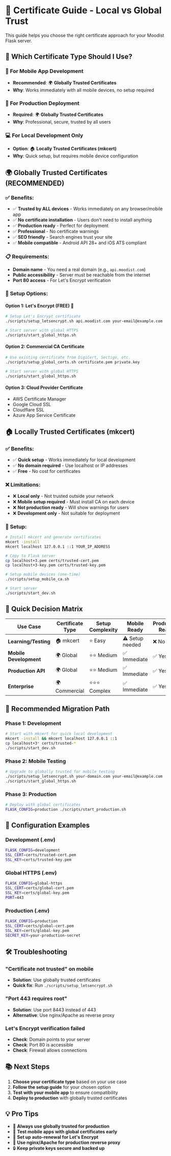 # 🔐 Certificate Guide - Local vs Global Trust

This guide helps you choose the right certificate approach for your Moodist Flask server.

## 🤔 **Which Certificate Type Should I Use?**

### 📱 **For Mobile App Development**
- **Recommended**: 🌍 **Globally Trusted Certificates**
- **Why**: Works immediately with all mobile devices, no setup required

### 🚀 **For Production Deployment**
- **Required**: 🌍 **Globally Trusted Certificates**
- **Why**: Professional, secure, trusted by all users

### 💻 **For Local Development Only**
- **Option**: 🏠 **Locally Trusted Certificates (mkcert)**
- **Why**: Quick setup, but requires mobile device configuration

## 🌍 **Globally Trusted Certificates (RECOMMENDED)**

### ✅ **Benefits:**
- ✅ **Trusted by ALL devices** - Works immediately on any browser/mobile app
- ✅ **No certificate installation** - Users don't need to install anything
- ✅ **Production ready** - Perfect for deployment
- ✅ **Professional** - No certificate warnings
- ✅ **SEO friendly** - Search engines trust your site
- ✅ **Mobile compatible** - Android API 28+ and iOS ATS compliant

### 📋 **Requirements:**
- **Domain name** - You need a real domain (e.g., `api.moodist.com`)
- **Public accessibility** - Server must be reachable from the internet
- **Port 80 access** - For Let's Encrypt verification

### 🚀 **Setup Options:**

#### **Option 1: Let's Encrypt (FREE) 🎉**
```bash
# Setup Let's Encrypt certificate
./scripts/setup_letsencrypt.sh api.moodist.com your-email@example.com

# Start server with global HTTPS
./scripts/start_global_https.sh
```

#### **Option 2: Commercial CA Certificate**
```bash
# Use existing certificate from DigiCert, Sectigo, etc.
./scripts/setup_global_certs.sh certificate.pem private.key

# Start server with global HTTPS
./scripts/start_global_https.sh
```

#### **Option 3: Cloud Provider Certificate**
- AWS Certificate Manager
- Google Cloud SSL
- Cloudflare SSL
- Azure App Service Certificate

## 🏠 **Locally Trusted Certificates (mkcert)**

### ✅ **Benefits:**
- ✅ **Quick setup** - Works immediately for local development
- ✅ **No domain required** - Use localhost or IP addresses
- ✅ **Free** - No cost for certificates

### ❌ **Limitations:**
- ❌ **Local only** - Not trusted outside your network
- ❌ **Mobile setup required** - Must install CA on each device
- ❌ **Not production ready** - Will show warnings for users
- ❌ **Development only** - Not suitable for deployment

### 🚀 **Setup:**
```bash
# Install mkcert and generate certificates
mkcert -install
mkcert localhost 127.0.0.1 ::1 YOUR_IP_ADDRESS

# Copy to Flask server
cp localhost+3.pem certs/trusted-cert.pem
cp localhost+3-key.pem certs/trusted-key.pem

# Setup mobile devices (one-time)
./scripts/setup_mobile_ca.sh

# Start server
./scripts/start_dev.sh
```

## 🎯 **Quick Decision Matrix**

| Use Case | Certificate Type | Setup Complexity | Mobile Ready | Production Ready |
|----------|------------------|-------------------|--------------|------------------|
| **Learning/Testing** | 🏠 mkcert | ⭐ Easy | ⚠️ Setup needed | ❌ No |
| **Mobile Development** | 🌍 Global | ⭐⭐ Medium | ✅ Immediate | ✅ Yes |
| **Production API** | 🌍 Global | ⭐⭐ Medium | ✅ Immediate | ✅ Yes |
| **Enterprise** | 🌍 Commercial | ⭐⭐⭐ Complex | ✅ Immediate | ✅ Yes |

## 🚀 **Recommended Migration Path**

### Phase 1: Development
```bash
# Start with mkcert for quick local development
mkcert -install && mkcert localhost 127.0.0.1 ::1
cp localhost+3* certs/trusted-*
./scripts/start_dev.sh
```

### Phase 2: Mobile Testing
```bash
# Upgrade to globally trusted for mobile testing
./scripts/setup_letsencrypt.sh your-domain.com your-email@example.com
./scripts/start_global_https.sh
```

### Phase 3: Production
```bash
# Deploy with global certificates
FLASK_CONFIG=production ./scripts/start_production.sh
```

## 🔧 **Configuration Examples**

### Development (.env)
```bash
FLASK_CONFIG=development
SSL_CERT=certs/trusted-cert.pem
SSL_KEY=certs/trusted-key.pem
```

### Global HTTPS (.env)
```bash
FLASK_CONFIG=global-https
SSL_CERT=certs/global-cert.pem
SSL_KEY=certs/global-key.pem
PORT=443
```

### Production (.env)
```bash
FLASK_CONFIG=production
SSL_CERT=certs/global-cert.pem
SSL_KEY=certs/global-key.pem
SECRET_KEY=your-production-secret
```

## 🛠️ **Troubleshooting**

### "Certificate not trusted" on mobile
- **Solution**: Use globally trusted certificates
- **Quick fix**: Run `./scripts/setup_letsencrypt.sh`

### "Port 443 requires root"
- **Solution**: Use port 8443 instead of 443
- **Alternative**: Use nginx/Apache as reverse proxy

### Let's Encrypt verification failed
- **Check**: Domain points to your server
- **Check**: Port 80 is accessible
- **Check**: Firewall allows connections

## 📚 **Next Steps**

1. **Choose your certificate type** based on your use case
2. **Follow the setup guide** for your chosen option
3. **Test with your mobile app** to ensure compatibility
4. **Deploy to production** with globally trusted certificates

## 💡 **Pro Tips**

- 🎯 **Always use globally trusted for production**
- 📱 **Test mobile apps with global certificates early**
- 🔄 **Set up auto-renewal for Let's Encrypt**
- 🚀 **Use nginx/Apache for production reverse proxy**
- 🔒 **Keep private keys secure and backed up** 
